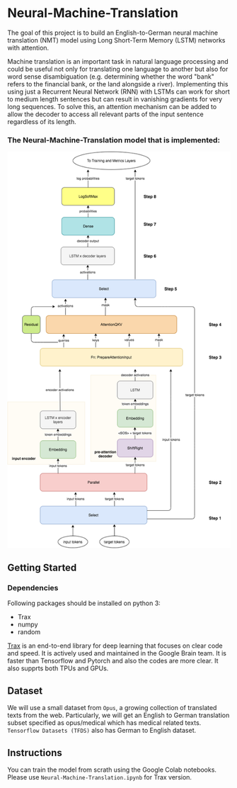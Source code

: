 # Neural-Machine-Translation
The goal of this project is to build an English-to-German neural machine translation (NMT) model using Long Short-Term Memory (LSTM) networks with attention.

Machine translation is an important task in natural language processing and could be useful not only for translating one language to another but also for word sense disambiguation (e.g. determining whether the word "bank" refers to the financial bank, or the land alongside a river). Implementing this using just a Recurrent Neural Network (RNN) with LSTMs can work for short to medium length sentences but can result in vanishing gradients for very long sequences. To solve this, an attention mechanism can be added to allow the decoder to access all relevant parts of the input sentence regardless of its length. 

### The Neural-Machine-Translation model that is implemented:

![Alt Text](https://github.com/saeedkhaki92/Neural-Machine-Translation/blob/main/NMTModel.png)



## Getting Started

### Dependencies

Following packages should be installed on python 3:

- Trax
- numpy
- random

<a href="https://github.com/google/trax" target="_blank">Trax</a> is an end-to-end library for deep learning that focuses on clear code and speed. It is actively used and maintained in the Google Brain team. It is faster than Tensorflow and Pytorch and also the codes are more clear. It also supprts both TPUs and GPUs.




## Dataset

We will use a small dataset from `Opus`, a growing collection of translated texts from the web. Particularly, we will get an English to German translation subset specified as opus/medical which has medical related texts. ` Tensorflow Datasets (TFDS)` also has German to English dataset.




## Instructions

You can train the model from scrath using the Google Colab notebooks. Please use `Neural-Machine-Translation.ipynb` for Trax version.


